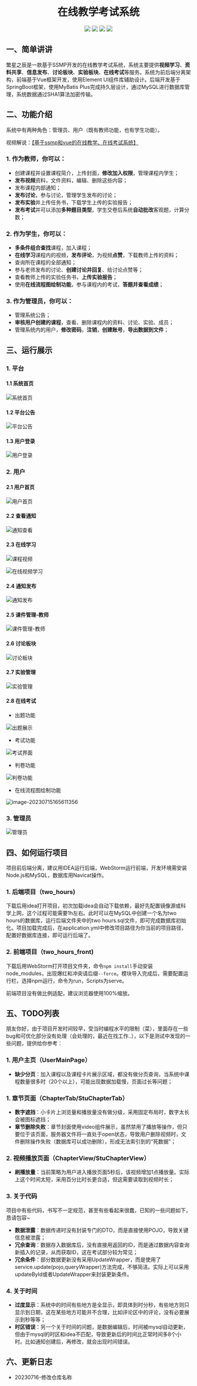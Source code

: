 <p>
    <h1 align="center">在线教学考试系统</h1>
</p>
<p align="center">
	<img src="https://img.shields.io/badge/jdk-1.8-orange.svg"/>
    <img src="https://img.shields.io/badge/spring-2.x-yellow.svg"/>
    <img src="https://img.shields.io/badge/mybatis-3.x-blue.svg"/>
    <img src="https://img.shields.io/badge/license-MIT-brightgreen.svg"/>
</p>

## 一、简单讲讲

繁星之辰是一款基于SSMP开发的在线教学考试系统，系统主要提供**视频学习**、**资料共享**、**信息发布**、**讨论板块**、**实验板块**、**在线考试**等服务。系统为前后端分离架构，前端基于Vue框架开发，使用Element UI组件库辅助设计。后端开发基于SpringBoot框架，使用MyBatis Plus完成持久层设计，通过MySQL进行数据库管理，系统数据通过SHA1算法加密传输。

## 二、功能介绍

系统中有两种角色：管理员、用户（既有教师功能，也有学生功能）。

视频解说：[【基于ssmp和vue的在线教学、在线考试系统】](https://www.bilibili.com/video/BV1xo4y1b7Uf/?share_source=copy_web&vd_source=e0625528859727378ed9b12a0b289e5d) 

### 1. 作为教师，你可以：

- 创建课程并设置课程简介，上传封面，**修改加入权限**，管理课程内学生；
- **发布视频**资料，文件资料，编辑、删除这些内容；
- 发布课程内部通知；
- **发布讨论**，参与讨论，管理学生发布的讨论；
- **发布实验**并上传任务书，下载学生上传的实验报告；
- **发布考试**并可以添加**多种题目类型**，学生交卷后系统**自动批改**客观题，计算分数；

### 2. 作为学生，你可以：

- **多条件组合查找**课程，加入课程；
- **在线学习**课程内的视频，**发布评论**，为视频**点赞**，下载教师上传的资料；
- 查询所在课程的全部通知；
- 参与老师发布的讨论、**创建讨论并回复**、给讨论点赞等；
- 查看教师上传的实验任务书，**上传实验报告**；
- 使用**在线流程图绘制功能**，参与课程内的考试，**答题并查看成绩**；

### 3. 作为管理员，你可以：

- 管理系统公告；
- **审核用户创建的课程**，查看、删除课程内的资料、讨论、实验、成员；
- 管理系统内的用户，**修改密码**，**注销**，**创建账号**，**导出数据到文件**；

## 三、运行展示

### 1. 平台

#### 1.1 系统首页

![系统首页](./assets/系统首页.png)

#### 1.2 平台公告

![平台公告](./assets/平台公告.png)

#### 1.3 用户登录

![用户登录](./assets/用户登录.png)

### 2. 用户

#### 2.1 用户首页

![用户首页](./assets/用户首页.png)

#### 2.2 查看通知

![通知查看](./assets/通知查看.png)

#### 2.3 在线学习

![课程视频](./assets/课程视频.jpg)

![在线视频学习](./assets/在线视频学习.png)

#### 2.4 通知发布

![通知发布](./assets/通知发布.jpg)

#### 2.5 课件管理-教师

![课件管理-教师](./assets/课件管理-教师.png)

#### 2.6 讨论板块

![讨论板块](./assets/讨论板块.png)

#### 2.7 实验管理

![实验管理](./assets/实验管理.png)

#### 2.8 在线考试

- 出题功能

![出题展示](./assets/出题展示.png)

- 考试功能

![考试界面](./assets/考试界面.png)

- 判卷功能

![判卷功能](./assets/判卷功能.png)

- 在线流程图绘制功能

![image-20230715165611356](./assets/image-20230715165611356.png)

### 3. 管理员

![管理员](./assets/管理员.png)

## 四、如何运行项目

  项目前后端分离，建议用IDEA运行后端，WebStorm运行前端，开发环境需安装Node.js和MySQL，数据库用Navicat操作。

### 1. 后端项目（two_hours)

下载后用idea打开项目，初次加载idea会自动下载依赖，最好先配置镜像源或科学上网，这个过程可能需要1h左右。此时可以在MySQL中创建一个名为two hours的数据库，运行后端文件夹中的two hours.sql文件，即可完成数据库初始化。项目加载完成后，在application.yml中修改项目路径为你当前的项目路径，配置好数据库连接，即可运行后端了。

### 2. 前端项目（two_hours_front)

下载后用WebStorm打开项目文件夹，命令`npm install`手动安装node_modules，出现爆红和冲突请后缀`--force`。模块导入完成后，需要配置运行栏，选择npm运行，命令为run，Scripts为serve。

前端项目没有做比例适配，建议浏览器使用100%缩放。

## 五、TODO列表

  朋友你好，由于项目开发时间较早，受当时编程水平的限制（菜），里面存在一些bug和可优化部分没有处理（会处理的，最近在找工作..），以下是测试中发现的一些问题，提供给你参考：

### 1. 用户主页（UserMainPage）

  - **缺少分页**：加入课程以及课程卡片展示区域，都没有做分页查询，当系统中课程数量很多时（20个以上），可能出现数据加载慢，页面过长等问题；

### 1. 章节页面（ChapterTab/StuChapterTab）

  - **数字遮挡**：小卡片上浏览量和播放量没有做分级，采用固定布局时，数字太长会被图标遮挡；
  - **章节删除失败**：章节封面使用video组件展示，虽然禁用了播放等操作，但只要位于该页面，服务器文件将一直处于open状态，导致用户删除视频时，文件删除操作失败（数据库可以成功删除），形成无法索引到的“死数据”；

  ### 2. 视频播放页面（ChapterView/StuChapterView）

  - **刷播放量**：当前策略为用户进入播放页面5秒后，该视频增加1点播放量。实际上这个时间太短，采用百分比时长更合适，但这需要读取到视频时长；

  ### 3. 关于代码

  项目中有些代码，书写不一定规范，甚至有些看起来很蠢，已知的一些问题如下，恳请包容~

  - **数据泄露**：数据传递时没有封装专门的DTO，而是直接使用POJO，导致关键信息被泄露；
  - **冗余查询**：数据存入数据库后，没有直接用返回的ID，而是通过数据内容查询新插入的记录，从而获取ID，这在考试部分较为常见；
  - **冗余条件**：部分数据更新没有采用UpdateWrapper，而是使用了service.update(pojo,queryWrapper)方法完成，不够简洁。实际上可以采用updateById或者UpdateWrapper来封装更新条件。

  ### 4. 关于时间

  - **过度显示**：系统中的时间有些地方是全显示，即具体到时分秒，有些地方则只显示到日期，这在某些地方可能并不合理，比如评论区中的评论，没有必要展示到秒等等；
  - **时区错误**：另一个关于时间的问题，是数据编辑后，时间被mysql自动更新，但由于mysql的时区和idea不匹配，导致更新后的时间比正常时间多8个小时。比如通知创建后，再修改，就会出现时间错误。

## 六、更新日志

- 20230716-修改仓库名称

